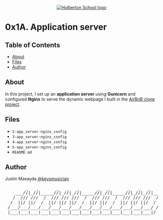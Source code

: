 <p align="center">
  <a href=#>
    <img src="https://user-images.githubusercontent.com/74752740/175812508-dc2482bf-bd5b-4c0a-b075-1bede95c488e.png" alt="Holberton School logo">
  </a>
</p>

# 0x1A. Application server

## Table of Contents
* [About](#about)
* [Files](#files)
* [Author](#author)

## About
In this project, I set up an **application server** using **Gunicorn** and configured **Nginx** to serve the dynamic webpage I built in the [AirBnB clone project](https://github.com/nelsfichera/AirBnB_clone_v4).

## Files
* `2-app_server-nginx_config`
* `3-app_server-nginx_config`
* `4-app_server-nginx_config`
* `5-app_server-nginx_config`
* `README.md`

## Author
Justin Masayda [@keysmusician](https://github.com/keysmusician)
<div align="center">
<pre>
        _   _       _   _   _       _   _       _   _   _     
    ___//|_//|_____//|_//|_//|_____//|_//|_____//|_//|_//|___ 
   /  /// ///  /  /// /// ///  /  /// ///  /  /// /// ///  / |
  /  ||/ ||/  /  ||/ ||/ ||/  /  ||/ ||/  /  ||/ ||/ ||/  / / 
 /___/___/___/___/___/___/___/___/___/___/___/___/___/___/ /  
 |___|___|___|___|___|___|___|___|___|___|___|___|___|___|/   
 
</pre>
</div>
